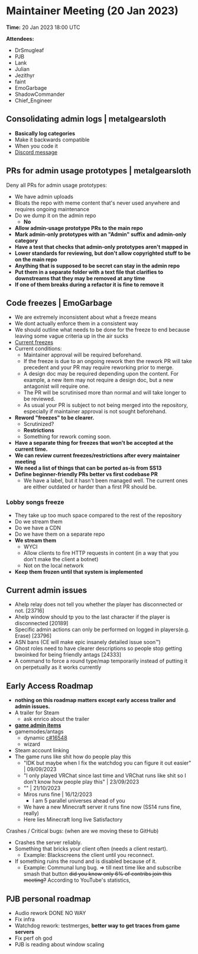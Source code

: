 ﻿# Maintainer Meeting (20 Jan 2023)

**Time:** 20 Jan 2023 18:00 UTC

**Attendees:**
- DrSmugleaf
- PJB
- Lank
- Julian
- Jezithyr
- faint
- EmoGarbage
- ShadowCommander
- Chief_Engineer

## Consolidating admin logs | metalgearsloth
- **Basically log categories**
- Make it backwards compatible
- When you code it
- [Discord message](https://discord.com/channels/310555209753690112/900426319433728030/1197878030253707346)

## PRs for admin usage prototypes | metalgearsloth
Deny all PRs for admin usage prototypes:
- We have admin uploads
- Bloats the repo with meme content that's never used anywhere and requires ongoing maintenance
- Do we dump it on the admin repo
    - **No**
- **Allow admin-usage prototype PRs to the main repo**
- **Mark admin-only prototypes with an "Admin" suffix and admin-only category**
- **Have a test that checks that admin-only prototypes aren't mapped in**
- **Lower standards for reviewing, but don't allow copyrighted stuff to be on the main repo**
- **Anything that is supposed to be secret can stay in the admin repo**
- **Put them in a separate folder with a text file that clarifies to downstreams that they may be removed at any time**
- **If one of them breaks during a refactor it is fine to remove it**

## Code freezes | EmoGarbage
- We are extremely inconsistent about what a freeze means
- We dont actually enforce them in a consistent way
- We should outline what needs to be done for the freeze to end because leaving some vague criteria up in the air sucks
- [Current freezes](https://github.com/space-wizards/space-station-14/issues/8524)
- Current conditions:
    - Maintainer approval will be required beforehand.
    - If the freeze is due to an ongoing rework then the rework PR will take precedent and your PR may require reworking prior to merge.
    - A design doc may be required depending upon the content. For example, a new item may not require a design doc, but a new antagonist will require one.
    - The PR will be scrutinised more than normal and will take longer to be reviewed.
    - As usual your PR is subject to not being merged into the repository, especially if maintainer approval is not sought beforehand.
- **Reword "freezes" to be clearer.**
    - Scrutinized?
    - **Restrictions**
    - Something for rework coming soon.
- **Have a separate thing for freezes that won't be accepted at the current time.**
- **We can review current freezes/restrictions after every maintainer meeting**
- **We need a list of things that can be ported as-is from SS13**
- **Define beginner-friendly PRs better vs first codebase PR**
    - We have a label, but it hasn't been managed well. The current ones are either outdated or harder than a first PR should be.

### Lobby songs freeze
- They take up too much space compared to the rest of the repository
- Do we stream them
- Do we have a CDN
- Do we have them on a separate repo
- **We stream them**
    - WYCI
    - Allow clients to fire HTTP requests in content (in a way that you don't make the client a botnet)
    - Not on the local network
- **Keep them frozen until that system is implemented**


## Current admin issues
- Ahelp relay does not tell you whether the player has disconnected or not. [23716]
- Ahelp window should tp you to the last character if the player is disconnected [20189]
- Specific admin actions can only be performed on logged in players(e.g. Erase) [23796]
- ASN bans (CE will make epic insanely detailed issue soon™️)
- Ghost roles need to have clearer descriptions so people stop getting bwoinked for being friendly antags [24333]
- A command to force a round type/map temporarily instead of putting it on perpetually as it works currently

## Early Access Roadmap
- **nothing on this roadmap matters except early access trailer and admin issues.**
- A trailer for Steam
    - ask enrico about the trailer
- [**game admin items**](https://github.com/space-wizards/space-station-14/issues/23246)
- gamemodes/antags
    - dynamic [c#16548](https://github.com/space-wizards/space-station-14/pull/16548)
    - wizard
- Steam account linking
- The game runs like shit how do people play this
    - "IDK but maybe when I fix the watchdog you can figure it out easier" | 09/09/2023
    - "I only played VRChat since last time and VRChat runs like shit so I don't know how people play this" | 23/09/2023
    - "" | 21/10/2023
    - Miros runs fine | 16/12/2023
        - I am 5 parallel universes ahead of you
    - We have a new Minecraft server it runs fine now (SS14 runs fine, really)
    - Here lies Minecraft long live Satisfactory

Crashes / Critical bugs: (when are we moving these to GitHub)
- Crashes the server reliably.
- Something that bricks your client often (needs a client restart).
    - Example: Blackscreens the client until you reconnect.
- If something ruins the round and is disabled because of it.
    - Example: Communal lung bug.
      => till next time
      like and subscribe
      smash that button
      ~~did you know only 6% of contribs join this meeting?~~ According to YouTube's statistics,

## PJB personal roadmap
- Audio rework DONE NO WAY
- Fix infra
- Watchdog rework: testmerges, **better way to get traces from game servers**
- Fix perf oh god
- PJB is reading about window scaling
